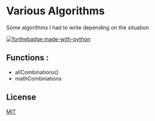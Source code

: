 # Various Algorithms
Some algorithms I had to write depending on the situation


[![forthebadge made-with-python](https://forthebadge.com/images/badges/made-with-python.svg)](https://forthebadge.com)

## Functions :

- allCombinations()
- mathCombinations


## License
[MIT](https://choosealicense.com/licenses/mit/)